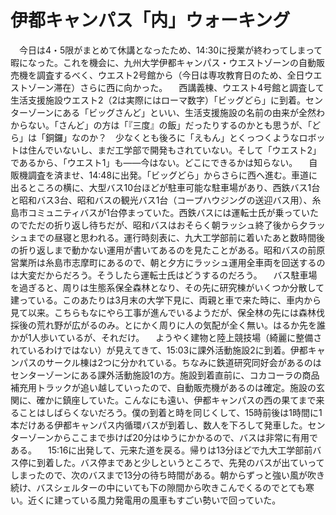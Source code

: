 # 伊都キャンパス「内」ウォーキング

<div class="section">　今日は4・5限がまとめて休講となったため、14:30に授業が終わってしまって暇になった。これを機会に、九州大学伊都キャンパス・ウエストゾーンの自動販売機を調査するべく、ウエスト2号館から（今日は専攻教育日のため、全日ウエストゾーン滞在）さらに西に向かった。 　西講義棟、ウエスト4号館と調査して生活支援施設ウエスト2（2は実際にはローマ数字）「ビッグどら」に到着。センターゾーンにある「ビッグさんど」といい、生活支援施設の名前の由来が全然わからない。「さんど」の方は「『三度』の飯」だったりするのかとも思うが、「どら」は「銅鑼」なのか？　少なくとも後ろに「えもん」とくっつくようなロボットは住んでいないし、まだ工学部で開発もされていない。そして「ウエスト2」であるから、「ウエスト1」も――今はない。どこにできるかは知らない。 　自販機調査を済ませ、14:48に出発。「ビッグどら」からさらに西へ進む。車道に出るところの横に、大型バス10台ほどが駐車可能な駐車場があり、西鉄バス1台と昭和バス3台、昭和バスの観光バス1台（コープハウジングの送迎バス用）、糸島市コミュニティバスが1台停まっていた。西鉄バスには運転士氏が乗っていたのでただの折り返し待ちだが、昭和バスはおそらく朝ラッシュ終了後から夕ラッシュまでの昼寝と思われる。運行時刻表に、九大工学部前に着いたあと数時間後の折り返しまで動かない運用が書いてあるのを見たことがある。昭和バスの前原営業所は糸島市志摩町にあるので、朝と夕方にラッシュ運用全車両を回送するのは大変だからだろう。そうしたら運転士氏はどうするのだろう。 　バス駐車場を過ぎると、周りは生態系保全森林となり、その先に研究棟がいくつか分散して建っている。このあたりは3月末の大学下見に、両親と車で来た時に、車内から見て以来。こちらもなにやら工事が進んでいるようだが、保全林の先には森林伐採後の荒れ野が広がるのみ。とにかく周りに人の気配が全く無い。はるか先を誰かが1人歩いているが、それだけ。 　ようやく建物と陸上競技場（綺麗に整備されているわけではない）が見えてきて、15:03に課外活動施設2に到着。伊都キャンパスのサークル棟は2つに分かれている。ちなみに鉄道研究同好会があるのはセンターゾーンにある課外活動施設1の方。施設到着直前に、コカコーラの商品補充用トラックが追い越していったので、自動販売機があるのは確定。施設の玄関に、確かに鎮座していた。こんなにも遠い、伊都キャンパスの西の果てまで来ることはしばらくないだろう。僕の到着と時を同じくして、15時前後は1時間に1本だけある伊都キャンパス内循環バスが到着し、数人を下ろして発車した。センターゾーンからここまで歩けば20分はゆうにかかるので、バスは非常に有用である。 　15:16に出発して、元来た道を戻る。帰りは13分ほどで九大工学部前バス停に到着した。バス停まであと少しというところで、先発のバスが出ていってしまったので、次のバスまで13分の待ち時間がある。朝からずっと強い風が吹き続け、バスシェルターの中にいても下の隙間から吹きこんでくるのでとても寒い。近くに建っている風力発電用の風車もすごい勢いで回っていた。</div>